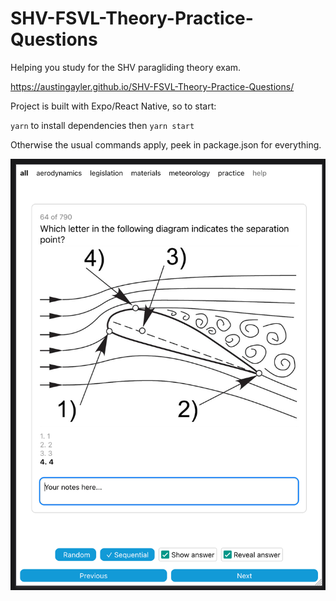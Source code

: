 # SHV-FSVL-Theory-Practice-Questions

Helping you study for the SHV paragliding theory exam. 

https://austingayler.github.io/SHV-FSVL-Theory-Practice-Questions/

Project is built with Expo/React Native, so to start:

`yarn` to install dependencies
then 
`yarn start`

Otherwise the usual commands apply, peek in package.json for everything.

![App screenshot](app-screenshot.png)


